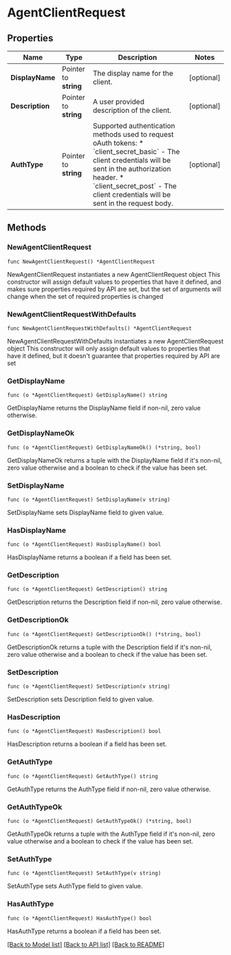 # AgentClientRequest

## Properties

Name | Type | Description | Notes
------------ | ------------- | ------------- | -------------
**DisplayName** | Pointer to **string** | The display name for the client. | [optional] 
**Description** | Pointer to **string** | A user provided description of the client. | [optional] 
**AuthType** | Pointer to **string** | Supported authentication methods used to request oAuth tokens: * &#x60;client_secret_basic&#x60; - The client credentials will be sent in the authorization header. * &#x60;client_secret_post&#x60; - The client credentials will be sent in the request body. | [optional] 

## Methods

### NewAgentClientRequest

`func NewAgentClientRequest() *AgentClientRequest`

NewAgentClientRequest instantiates a new AgentClientRequest object
This constructor will assign default values to properties that have it defined,
and makes sure properties required by API are set, but the set of arguments
will change when the set of required properties is changed

### NewAgentClientRequestWithDefaults

`func NewAgentClientRequestWithDefaults() *AgentClientRequest`

NewAgentClientRequestWithDefaults instantiates a new AgentClientRequest object
This constructor will only assign default values to properties that have it defined,
but it doesn't guarantee that properties required by API are set

### GetDisplayName

`func (o *AgentClientRequest) GetDisplayName() string`

GetDisplayName returns the DisplayName field if non-nil, zero value otherwise.

### GetDisplayNameOk

`func (o *AgentClientRequest) GetDisplayNameOk() (*string, bool)`

GetDisplayNameOk returns a tuple with the DisplayName field if it's non-nil, zero value otherwise
and a boolean to check if the value has been set.

### SetDisplayName

`func (o *AgentClientRequest) SetDisplayName(v string)`

SetDisplayName sets DisplayName field to given value.

### HasDisplayName

`func (o *AgentClientRequest) HasDisplayName() bool`

HasDisplayName returns a boolean if a field has been set.

### GetDescription

`func (o *AgentClientRequest) GetDescription() string`

GetDescription returns the Description field if non-nil, zero value otherwise.

### GetDescriptionOk

`func (o *AgentClientRequest) GetDescriptionOk() (*string, bool)`

GetDescriptionOk returns a tuple with the Description field if it's non-nil, zero value otherwise
and a boolean to check if the value has been set.

### SetDescription

`func (o *AgentClientRequest) SetDescription(v string)`

SetDescription sets Description field to given value.

### HasDescription

`func (o *AgentClientRequest) HasDescription() bool`

HasDescription returns a boolean if a field has been set.

### GetAuthType

`func (o *AgentClientRequest) GetAuthType() string`

GetAuthType returns the AuthType field if non-nil, zero value otherwise.

### GetAuthTypeOk

`func (o *AgentClientRequest) GetAuthTypeOk() (*string, bool)`

GetAuthTypeOk returns a tuple with the AuthType field if it's non-nil, zero value otherwise
and a boolean to check if the value has been set.

### SetAuthType

`func (o *AgentClientRequest) SetAuthType(v string)`

SetAuthType sets AuthType field to given value.

### HasAuthType

`func (o *AgentClientRequest) HasAuthType() bool`

HasAuthType returns a boolean if a field has been set.


[[Back to Model list]](../README.md#documentation-for-models) [[Back to API list]](../README.md#documentation-for-api-endpoints) [[Back to README]](../README.md)


